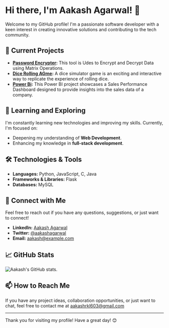 # Hi there, I'm Aakash Agarwal! 👋

Welcome to my GitHub profile! I'm a passionate software developer with a keen interest in creating innovative solutions and contributing to the tech community.

## 🔭 Current Projects
- **[Password Encrypter]((https://github.com/AaKaShAgArWaLs/Password-Encrypter)):** This tool is Udes to Encrypt and Decrypt Data using Matrix Operations.
- **[Dice Rolling AGme](https://github.com/AaKaShAgArWaLs/Dice-Rolling-Game):** A dice simulator game is an exciting and interactive way to replicate the experience of rolling dice.
- **[Power Bi](https://github.com/AaKaShAgArWaLs/PowerBi):** This Power BI project showcases a Sales Performance Dashboard designed to provide insights into the sales data of a company.

## 🌱 Learning and Exploring
I'm constantly learning new technologies and improving my skills. Currently, I'm focused on:
- Deepening my understanding of **Web Development**.
- Enhancing my knowledge in **full-stack development**.

## 🛠️ Technologies & Tools
- **Languages:** Python, JavaScript, C, Java
- **Frameworks & Libraries:** Flask
- **Databases:** MySQL

## 💬 Connect with Me
Feel free to reach out if you have any questions, suggestions, or just want to connect!

- **LinkedIn:** [Aakash Agarwal](https://www.linkedin.com/in/aakashagarwal)
- **Twitter:** [@aakashagarwal](https://twitter.com/aakashagarwal)
- **Email:** aakash@example.com

## 📈 GitHub Stats
![Aakash's GitHub stats](https://github-readme-stats.vercel.app/api?username=AaKaShAgArWaLs&show_icons=true&theme=radical).


## 📫 How to Reach Me
If you have any project ideas, collaboration opportunities, or just want to chat, feel free to contact me at aakashrkl603@gmail.com


---

Thank you for visiting my profile! Have a great day! 😊
